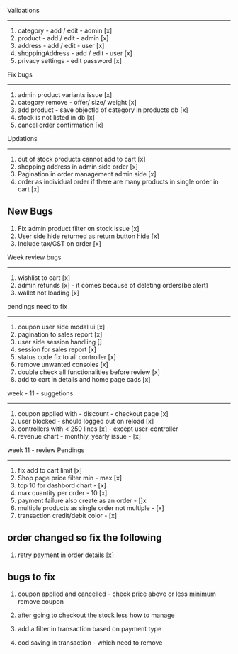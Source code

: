 Validations
__________________

1. category - add / edit - admin [x]
2. product - add / edit - admin [x]
3. address - add / edit  - user [x]
4. shoppingAddress - add / edit  - user [x]
5. privacy settings - edit password [x]

Fix bugs
_________________

1. admin product variants issue [x]
2. category remove - offer/ size/ weight [x]
3. add product - save objectId of category in products db [x]
4. stock is not listed in db [x]
5. cancel order confirmation [x]


Updations
_________________

1. out of stock products cannot add to cart [x]
2. shopping address in admin side order [x]
3. Pagination in order management admin side [x]
4. order as individual order if there are many products in single order in cart [x]




New Bugs
----------

1. Fix admin product filter on stock issue [x]
2. User side hide returned as return button hide [x]
3. Include tax/GST on order [x]
 

Week review bugs
________________

1. wishlist to cart [x]
2. admin refunds [x] - it comes because of deleting orders(be alert)
3. wallet not loading [x]


pendings need to fix
_______________________

1. coupon user side modal ui [x]
2. pagination to sales report [x]
3. user side session handling []
4. session for sales report [x]
5. status code fix to all controller [x]
6. remove unwanted consoles [x]
7. double check all functionalities before review [x]
8. add to cart in details and home page cads [x]


week - 11 - suggetions
_______________________

1. coupon applied with - discount - checkout page [x]
2. user blocked - should logged out on reload [x]
3. controllers with < 250 lines [x] - except user-controller
4. revenue chart - monthly, yearly issue - [x]


week 11 - review Pendings
_________________________

1. fix add to cart limit [x]
2. Shop page price filter min - max [x]
3. top 10 for dashbord chart - [x]
4. max quantity per order - 10 [x]
5. payment failure also create as an order - []x
5. multiple products as single order not multiple - [x]
6. transaction credit/debit color - [x]



order changed so fix the following
------------------------------------

1. retry payment in order details [x]



bugs to fix
-----------

1. coupon applied and cancelled - check price above or less minimum remove coupon
2. after going to checkout the stock less how to manage


3. add a filter in transaction based on payment type
4. cod saving in transaction - which need to remove